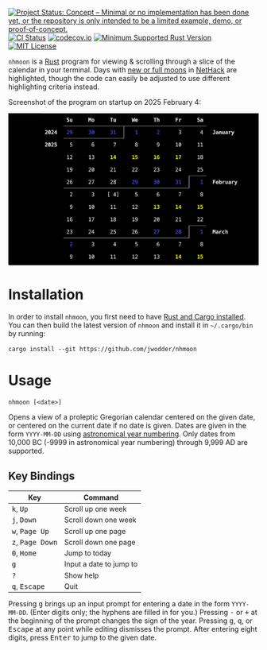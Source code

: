 [![Project Status: Concept – Minimal or no implementation has been done yet, or the repository is only intended to be a limited example, demo, or proof-of-concept.](https://www.repostatus.org/badges/latest/concept.svg)](https://www.repostatus.org/#concept)
[![CI Status](https://github.com/jwodder/nhmoon/actions/workflows/test.yml/badge.svg)](https://github.com/jwodder/nhmoon/actions/workflows/test.yml)
[![codecov.io](https://codecov.io/gh/jwodder/nhmoon/branch/master/graph/badge.svg)](https://codecov.io/gh/jwodder/nhmoon)
[![Minimum Supported Rust Version](https://img.shields.io/badge/MSRV-1.80-orange)](https://www.rust-lang.org)
[![MIT License](https://img.shields.io/github/license/jwodder/nhmoon.svg)](https://opensource.org/licenses/MIT)

`nhmoon` is a [Rust](https://www.rust-lang.org) program for viewing & scrolling
through a slice of the calendar in your terminal.  Days with [new or full
moons][moon] in [NetHack][] are highlighted, though the code can easily be
adjusted to use different highlighting criteria instead.

[moon]: https://nethackwiki.com/wiki/Time#Moon_phase_and_date
[NetHack]: https://www.nethack.org

Screenshot of the program on startup on 2025 February 4:

![Screenshot of the program](screenshot.png)

Installation
============

In order to install `nhmoon`, you first need to have [Rust and Cargo
installed](https://www.rust-lang.org/tools/install).  You can then build the
latest version of `nhmoon` and install it in `~/.cargo/bin` by running:

    cargo install --git https://github.com/jwodder/nhmoon

Usage
=====

    nhmoon [<date>]

Opens a view of a proleptic Gregorian calendar centered on the given date, or
centered on the current date if no date is given.  Dates are given in the form
`YYYY-MM-DD` using [astronomical year numbering][years].  Only dates from
10,000 BC (-9999 in astronomical year numbering) through 9,999 AD are
supported.

[years]: https://en.wikipedia.org/wiki/Astronomical_year_numbering

Key Bindings
------------

| Key                                | Command                 |
| ---------------------------------- | ----------------------- |
| <kbd>k</kbd>, <kbd>Up</kbd>        | Scroll up one week      |
| <kbd>j</kbd>, <kbd>Down</kbd>      | Scroll down one week    |
| <kbd>w</kbd>, <kbd>Page Up</kbd>   | Scroll up one page      |
| <kbd>z</kbd>, <kbd>Page Down</kbd> | Scroll down one page    |
| <kbd>0</kbd>, <kbd>Home</kbd>      | Jump to today           |
| <kbd>g</kbd>                       | Input a date to jump to |
| <kbd>?</kbd>                       | Show help               |
| <kbd>q</kbd>, <kbd>Escape</kbd>    | Quit                    |

Pressing <kbd>g</kbd> brings up an input prompt for entering a date in the form
`YYYY-MM-DD`.  (Enter digits only; the hyphens are filled in for you.)
Pressing <kbd>-</kbd> or <kbd>+</kbd> at the beginning of the prompt changes
the sign of the year.  Pressing <kbd>g</kbd>, <kbd>q</kbd>, or
<kbd>Escape</kbd> at any point while editing dismisses the prompt.  After
entering eight digits, press <kbd>Enter</kbd> to jump to the given date.
